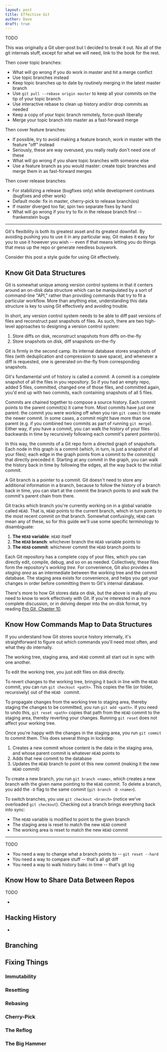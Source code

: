 ```yaml
---
layout: post
title: Effective Git
author: Dave
draft: true
---
```


TODO

This was originally a Git uber-post but I decided to break it out.
Nix all of the git internals stuff, except for what we will need, link to the book for the rest.

Then cover topic branches:

* What will go wrong if you do work in master and hit a merge conflict
* Use topic branches instead
* Keep topic branches up to date by routinely merging in the latest master branch
* Use `git pull --rebase origin master` to keep all your commits on the tip of your topic branch
* Use interactive rebase to clean up history and/or drop commits as needed
* Keep a copy of your topic branch remotely, force-push liberally
* Merge your topic branch into master as a fast-forward merge

Then cover feature branches:

* If possible, try to avoid making a feature branch, work in master with the feature "off" instead
* Seriously, these are way overused, you really really don't need one of these
* What will go wrong if you share topic branches with someone else
* Use a feature branch as you would master: create topic branches and merge them in as fast-forward merges

Then cover release branches:

* For stabilizing a release (bugfixes only) while development continues (bugfixes and other work)
* Default mode: fix in master, cherry-pick to release branch(es)
* If master diverged too far, spin two separate fixes by hand
* What will go wrong if you try to fix in the release branch first -- frankenstein bugs

---

Git's flexibility is both its greatest asset and its greatest downfall.
By avoiding pushing you to use it in any particular way, Git makes it easy for you to use it however you wish -- even if that means letting you do things that mess up the repo or generate needless busywork.

Consider this post a style guide for using Git effectively.

## Know Git Data Structures

Git is somewhat unique among version control systems in that it centers around an on-disk data structure which can be manipulated by a sort of command-line "API," rather than providing commands that try to fit a particular workflow.
More than anything else, understanding this data structure is key to using Git effectively and avoiding trouble.

In short, any version control system needs to be able to diff past versions of files and reconstruct past snapshots of files.
As such, there are two high-level approaches to designing a version control system:

1. Store diffs on disk, reconstruct snapshots from diffs on-the-fly
2. Store snapshots on disk, diff snapshots on-the-fly

Git is firmly in the second camp.
Its internal database stores snapshots of files (with deduplication and compression to save space), and whenever a diff is requested, one is generated on-the-fly from corresponding snapshots.

Git's fundamental unit of history is called a *commit.*
A commit is a complete snapshot of all the files in you repository.
So if you had an empty repo, added 5 files, committed, changed one of those files, and committed again, you'd end up with two commits, each containing snapshots of all 5 files.

Commits are chained together to compose a source history.
Each commit points to the parent commit(s) it came from.
Most commits have just one parent: the commit you were working off when you ran `git commit` to create the newer commit.
In some cases, a commit might have more than one parent (e.g. if you combined two commits as part of running `git merge`).
Either way, if you have a commit, you can walk the history of your files backwards in time by recursively following each commit's parent pointer(s).

In this way, the commits of a Git repo form a directed graph of snapshots.
Each node in this graph is a commit (which, in turn, is just a snapshot of all your files); each edge in the graph points from a commit to the commit(s) that directly preceded it.
Starting at any commit in the graph, you can walk the history back in time by following the edges, all the way back to the initial commit.

A Git branch is a pointer to a commit.
Git doesn't need to store any additional information in a branch, because to follow the history of a branch back in time, you can start at the commit the branch points to and walk the commit's parent chain from there.

Git tracks which branch you're currently working on in a global variable called `HEAD`.
That is, `HEAD` points to the current branch, which in turn points to the most recent commit on that branch.
Somewhat confusingly, `HEAD` can mean any of these, so for this guide we'll use some specific terminology to disambiguate:

1. **The `HEAD` variable**: `HEAD` itself
2. **The `HEAD` branch**: whichever branch the `HEAD` variable points to
3. **The `HEAD` commit**: whichever commit the `HEAD` branch points to

Each Git repository has a complete copy of your files, which you can directly edit, compile, debug, and so on as needed.
Collectively, these files form the repository's *working tree.*
For convenience, Git also provides a *staging area* as an intermediate between the working tree and the commit database.
The staging area exists for convenience, and helps you get your changes in order before committing them to Git's internal database.

There's more to how Git stores data on disk, but the above is really all you need to know to work effectively with Git.
If you're interested in a more complete discussion, or in delving deeper into the on-disk format, try reading [Pro Git, Chapter 10](https://git-scm.com/book/en/v2/Git-Internals-Plumbing-and-Porcelain).

## Know How Commands Map to Data Structures

If you understand how Git stores source history internally, it's straightforward to figure out which commands you'll need most often, and what they do internally.

The working tree, staging area, and `HEAD` commit all start out in sync with one another.

To edit the working tree, you just edit files on disk directly.

To revert changes to the working tree, bringing it back in line with the `HEAD` commit, you can run `git checkout <path>`.
This copies the file (or folder, recursively) out of the `HEAD ` commit.

To propagate changes from the working tree to staging area, thereby staging the changes to be committed, you run `git add <path>`.
If you need to undo this, `git reset <path>` copies that path from the `HEAD` commit to the staging area, thereby reverting your changes.
Running `git reset` does not affect your working tree.

Once you're happy with the changes in the staging area, you run `git commit` to commit them.
This does several things in lockstep:

1. Creates a new commit whose content is the data in the staging area, and whose parent commit is whatever `HEAD` points to
2. Adds that new commit to the database
3. Updates the `HEAD` branch to point ot this new commit (making it the new `HEAD` commit)

To create a new branch, you run `git branch <name>`, which creates a new branch with the given name pointing to the `HEAD` commit.
To delete a branch, you add the `-D` flag to the same commit (`git branch -D <name>`).

To switch branches, you use `git checkout <branch>` (notice we've overloaded `git checkout`).
Checking out a branch brings everything back into sync:

* The `HEAD` variable is modified to point to the given branch
* The staging area is reset to match the new `HEAD` commit
* The working area is reset to match the new `HEAD` commit

---

TODO

* You need a way to change what a branch points to -- `git reset --hard`
* You need a way to compare stuff -- that's all git diff
* You need a way to walk history bakc in time -- that's git log

## Know How to Share Data Between Repos

TODO

* 

## Hacking History

* 

## Branching

## Fixing Things

### Immutability

### Resetting

### Rebasing

### Cherry-Pick

### The Reflog

### The Big Hammer

